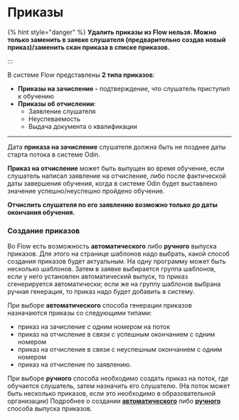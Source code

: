 # Приказы

{% hint style="danger" %}
**Удалить приказы из Flow нельзя. Можно только заменить в заявке слушателя (предварительно создав новый приказ)/заменить скан приказа в списке приказов.**

:::

В системе Flow представлены **2 типа приказов**:

* **Приказы на зачисление -** подтверждение, что слушатель приступил к обучению
* **Приказы об отчислении**:
  * Заявление слушателя
  * Неуспеваемость
  * Выдача документа о квалификации

***

Дата **приказа на зачисление** слушателя должна быть не позднее даты старта потока в системе Odin.

**Приказ на отчисление** может быть выпущен во время обучение, если слушатель написал заявление на отчисление, либо после фактической даты завершения обучения, когда в системе Odin будет выставлено значение успешно/неуспешно пройдено обучение.

**Отчислить слушателя по его заявлению возможно только до даты окончания обучения.**

### Создание приказов <a href="#sozdanie-prikazov" id="sozdanie-prikazov"></a>

Во  Flow есть возможность **автоматического** либо **ручного** выпуска приказов. Для этого на странице шаблонов надо выбрать, какой способ создания приказов будет актуальным. На одну программу может быть несколько шаблонов. Затем в заявке выбирается группа шаблонов, если у него установлен автоматический выпуск, то приказ сгенерируется автоматически; если же на группу шаблонов выбрана ручная генерация, то приказ надо будет добавить в систему.

При выборе **автоматического** способа генерации приказов назначаются приказы со следующими типами:&#x20;

* приказ на зачисление с одним номером на поток
* приказ на отчисление в связи с успешным окончанием с одним номером
* приказ на отчисление в связи с неуспешным окончанием с одним номером
* приказ на отчисление по заявлению.&#x20;

При выборе **ручного** способа необходимо создать приказ на поток, где обучается слушатель, затем назначить его слушателю. (На поток может быть несколько приказов, если это необходимо в образовательной организации) Подробнее о создании [**автоматического**](avtomaticheskii-vypusk.md) либо [**ручного**](dobavlenie-prikazov-vruchnuyu.md) способа выпуска приказов.
